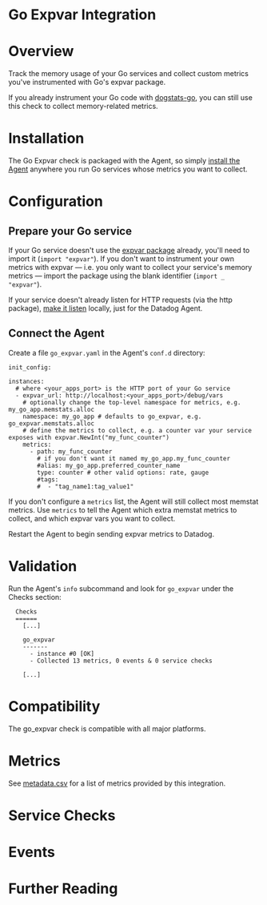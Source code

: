 # Go Expvar Integration

# Overview

Track the memory usage of your Go services and collect custom metrics you've instrumented with Go's expvar package.

If you already instrument your Go code with [dogstats-go](https://github.com/DataDog/datadog-go), you can still use this check to collect memory-related metrics.

# Installation

The Go Expvar check is packaged with the Agent, so simply [install the Agent](https://app.datadoghq.com/account/settings#agent) anywhere you run Go services whose metrics you want to collect.

# Configuration

## Prepare your Go service

If your Go service doesn't use the [expvar package](https://golang.org/pkg/expvar/) already, you'll need to import it (`import "expvar"`). If you don't want to instrument your own metrics with expvar — i.e. you only want to collect your service's memory metrics — import the package using the blank identifier (`import _ "expvar"`).

If your service doesn't already listen for HTTP requests (via the http package), [make it listen](https://golang.org/pkg/net/http/#ListenAndServe) locally, just for the Datadog Agent.

## Connect the Agent

Create a file `go_expvar.yaml` in the Agent's `conf.d` directory:

```
init_config:

instances:
  # where <your_apps_port> is the HTTP port of your Go service
  - expvar_url: http://localhost:<your_apps_port>/debug/vars
    # optionally change the top-level namespace for metrics, e.g. my_go_app.memstats.alloc
    namespace: my_go_app # defaults to go_expvar, e.g. go_expvar.memstats.alloc
    # define the metrics to collect, e.g. a counter var your service exposes with expvar.NewInt("my_func_counter")
    metrics:
      - path: my_func_counter
        # if you don't want it named my_go_app.my_func_counter
        #alias: my_go_app.preferred_counter_name
        type: counter # other valid options: rate, gauge
        #tags:
        #  - "tag_name1:tag_value1"
```

If you don't configure a `metrics` list, the Agent will still collect most memstat metrics. Use `metrics` to tell the Agent which extra memstat metrics to collect, and which expvar vars you want to collect.

Restart the Agent to begin sending expvar metrics to Datadog.

# Validation

Run the Agent's `info` subcommand and look for `go_expvar` under the Checks section:

```
  Checks
  ======
    [...]

    go_expvar
    -------
      - instance #0 [OK]
      - Collected 13 metrics, 0 events & 0 service checks

    [...]
```

# Compatibility

The go_expvar check is compatible with all major platforms.

# Metrics

See [metadata.csv](https://github.com/DataDog/integrations-core/blob/master/go_expvar/metadata.csv) for a list of metrics provided by this integration.

# Service Checks

# Events

# Further Reading
